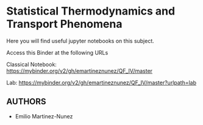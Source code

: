 # Statistical Thermodynamics and Transport Phenomena

Here you will find useful jupyter notebooks on this subject.

Access this Binder at the following URLs 

Classical Notebook:
https://mybinder.org/v2/gh/emartineznunez/QF_IV/master

Lab:
https://mybinder.org/v2/gh/emartineznunez/QF_IV/master?urlpath=lab

## AUTHORS

* Emilio Martinez-Nunez
